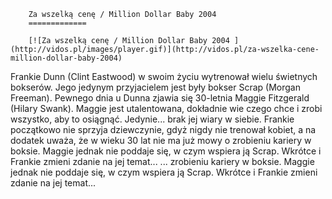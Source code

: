 
        Za wszelką cenę / Million Dollar Baby 2004 
        =============
        
        [![Za wszelką cenę / Million Dollar Baby 2004 ](http://vidos.pl/images/player.gif)](http://vidos.pl/za-wszelka-cene-million-dollar-baby-2004)
        
        
 Frankie Dunn (Clint Eastwood) w swoim życiu wytrenował wielu świetnych bokserów. Jego jedynym przyjacielem jest były bokser Scrap (Morgan Freeman). Pewnego dnia u Dunna zjawia się 30-letnia Maggie Fitzgerald (Hilary Swank). Maggie jest utalentowana, dokładnie wie czego chce i zrobi wszystko, aby to osiągnąć. Jedynie... brak jej wiary w siebie. Frankie początkowo nie sprzyja dziewczynie, gdyż nigdy nie trenował kobiet, a na dodatek uważa, że w wieku 30 lat nie ma już mowy o zrobieniu kariery w boksie. Maggie jednak nie poddaje się, w czym wspiera ją Scrap. Wkrótce i Frankie zmieni zdanie na jej temat...   ... zrobieniu kariery w boksie. Maggie jednak nie poddaje się, w czym wspiera ją Scrap. Wkrótce i Frankie zmieni zdanie na jej temat...
    
